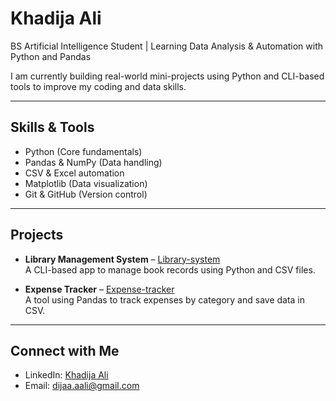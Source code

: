 # Khadija Ali

BS Artificial Intelligence Student | Learning Data Analysis & Automation with Python and Pandas

I am currently building real-world mini-projects using Python and CLI-based tools to improve my coding and data skills.

---

## Skills & Tools

- Python (Core fundamentals)  
- Pandas & NumPy (Data handling)  
- CSV & Excel automation  
- Matplotlib (Data visualization)  
- Git & GitHub (Version control)

---

## Projects

- **Library Management System** – [Library-system](https://github.com/khadijaa-ali/Library-system)  
  A CLI-based app to manage book records using Python and CSV files.

- **Expense Tracker** – [Expense-tracker](https://github.com/khadijaa-ali/Expense-tracker)  
  A tool using Pandas to track expenses by category and save data in CSV.

---

## Connect with Me

- LinkedIn: [Khadija Ali](https://www.linkedin.com/in/khadijaa-ali/)  
- Email: dijaa.aali@gmail.com
